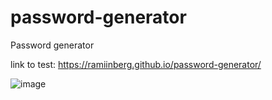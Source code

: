 # password-generator
Password generator

link to test: https://ramiinberg.github.io/password-generator/

![image](https://user-images.githubusercontent.com/23433824/167287460-e005686c-badc-4e42-b098-844f450534b0.png)

